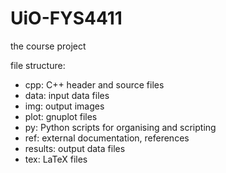 UiO-FYS4411
===========

the course project

file structure:
* cpp: C++ header and source files
* data: input data files
* img: output images
* plot: gnuplot files
* py: Python scripts for organising and scripting
* ref: external documentation, references
* results: output data files
* tex: LaTeX files
